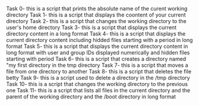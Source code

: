 Task 0- this is a script that prints the absolute name of the curent working directory
Task 1- this is a script that displays the coontent of your current directory
Task 2- this is a script that changes the working directory to the user's home directory
Task 3- this is a script that displays the current directory content in a long format
Task 4- this is a script that displays the current directory content including hidded files starting with a period in long format
Task 5- this is a script that displays the current directory content in long format with user and group IDs displayed numerically and hidden files starting with period
Task 6- this is a script that creates a directory named "my first directory in the tmp directory
Task 7- this is a script that moves a file from one directory to another
Task 8- this is a script that deletes the file betty
Task 9- this is a script used to delete a directory in the /tmp directory
Task 10- this is a script that changes the working directory to the previous one
Task 11- this is a script that lists all files in the current directory and the parent of the working directory and the /boot directory in long format
